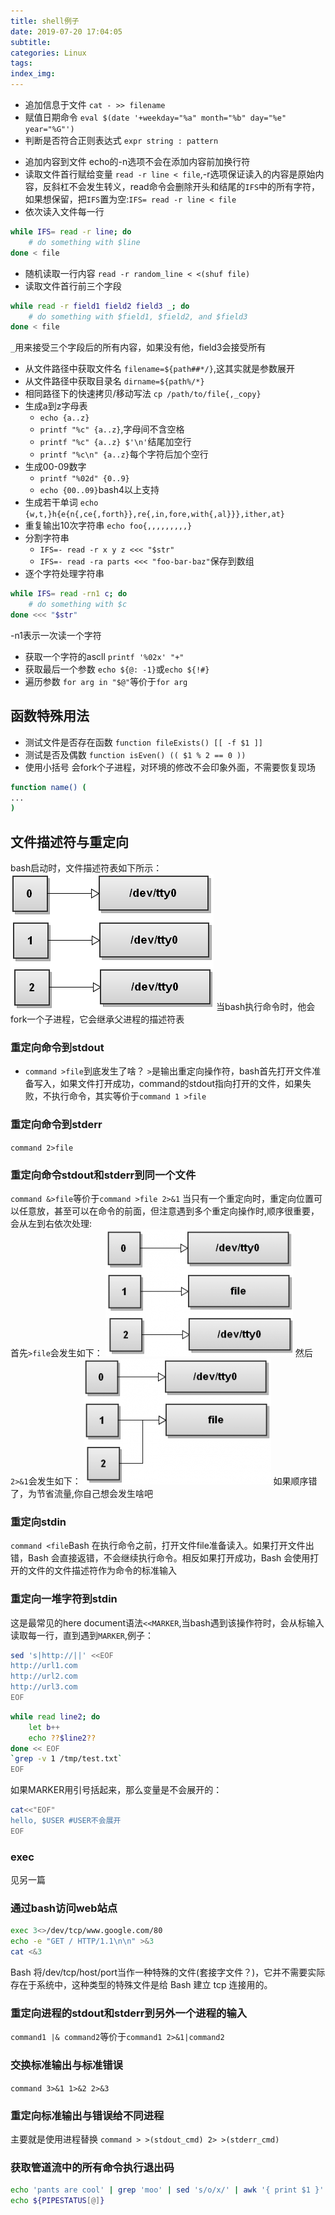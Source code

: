 ```yaml
---
title: shell例子
date: 2019-07-20 17:04:05
subtitle:
categories: Linux
tags:
index_img:
---
```

* 追加信息于文件
`cat - >> filename`
* 赋值日期命令
`eval $(date '+weekday="%a" month="%b" day="%e" year="%G"')`
* 判断是否符合正则表达式
`expr string : pattern`
- 追加内容到文件
echo的-n选项不会在添加内容前加换行符
- 读取文件首行赋给变量
`read -r line < file`,-r选项保证读入的内容是原始内容，反斜杠不会发生转义，read命令会删除开头和结尾的`IFS`中的所有字符，如果想保留，把`IFS`置为空:`IFS= read -r line < file`
- 依次读入文件每一行
```bash
while IFS= read -r line; do
    # do something with $line
done < file
```
- 随机读取一行内容
`read -r random_line < <(shuf file)`
- 读取文件首行前三个字段
```bash
while read -r field1 field2 field3 _; do
    # do something with $field1, $field2, and $field3
done < file
```
`_`用来接受三个字段后的所有内容，如果没有他，field3会接受所有
- 从文件路径中获取文件名
`filename=${path##*/}`,这其实就是参数展开
- 从文件路径中获取目录名
`dirname=${path%/*}`
- 相同路径下的快速拷贝/移动写法
`cp /path/to/file{,_copy}`
- 生成a到z字母表
  - `echo {a..z}`
  - `printf "%c" {a..z}`,字母间不含空格
  - `printf "%c" {a..z} $'\n'`结尾加空行
  - `printf "%c\n" {a..z}`每个字符后加个空行
- 生成00-09数字
  - `printf "%02d" {0..9}`
  - `echo {00..09}`bash4以上支持
- 生成若干单词
`echo {w,t,}h{e{n{,ce{,forth}},re{,in,fore,with{,al}}},ither,at}`
- 重复输出10次字符串
`echo foo{,,,,,,,,,}`
- 分割字符串
  - `IFS=- read -r x y z <<< "$str"`
  - `IFS=- read -ra parts <<< "foo-bar-baz"`保存到数组
- 逐个字符处理字符串
```bash
while IFS= read -rn1 c; do
    # do something with $c
done <<< "$str"
```
-n1表示一次读一个字符
- 获取一个字符的ascll
`printf '%02x' "+"`
- 获取最后一个参数
`echo ${@: -1}`或`echo ${!#}`
- 遍历参数
`for arg in "$@"`等价于`for arg`
## 函数特殊用法
- 测试文件是否存在函数
`function fileExists() [[ -f $1 ]]`
- 测试是否及偶数
`function isEven() (( $1 % 2 == 0 ))`
- 使用小括号
会fork个子进程，对环境的修改不会印象外面，不需要恢复现场
```bash
function name() ( 
... 
)
```
## 文件描述符与重定向
bash启动时，文件描述符表如下所示：
![](/img/file_descriptor.png)
当bash执行命令时，他会fork一个子进程，它会继承父进程的描述符表
### 重定向命令到stdout
- `command >file`到底发生了啥？
`>`是输出重定向操作符，bash首先打开文件准备写入，如果文件打开成功，command的stdout指向打开的文件，如果失败，不执行命令，其实等价于`command 1 >file`
### 重定向命令到stderr
`command 2>file`
### 重定向命令stdout和stderr到同一个文件
`command &>file`等价于`command >file 2>&1`
当只有一个重定向时，重定向位置可以任意放，甚至可以在命令的前面，但注意遇到多个重定向操作时,顺序很重要，会从左到右依次处理:  
首先`>file`会发生如下：
![](/img/file_descriptor1.png)
然后`2>&1`会发生如下：
![](/img/file_descriptor2.png)
如果顺序错了，为节省流量,你自己想会发生啥吧
### 重定向stdin
`command <file`Bash 在执行命令之前，打开文件file准备读入。如果打开文件出错，Bash 会直接返错，不会继续执行命令。相反如果打开成功，Bash 会使用打开的文件的文件描述符作为命令的标准输入
### 重定向一堆字符到stdin
这是最常见的here document语法`<<MARKER`,当bash遇到该操作符时，会从标输入读取每一行，直到遇到`MARKER`,例子：
```bash
sed 's|http://||' <<EOF
http://url1.com
http://url2.com
http://url3.com
EOF
```
```bash
while read line2; do
    let b++
    echo ??$line2??
done << EOF
`grep -v 1 /tmp/test.txt`
EOF
```
如果MARKER用引号括起来，那么变量是不会展开的：
```bash
cat<<"EOF"
hello, $USER #USER不会展开
EOF
```
### exec
见另一篇
### 通过bash访问web站点
```bash
exec 3<>/dev/tcp/www.google.com/80
echo -e "GET / HTTP/1.1\n\n" >&3
cat <&3
```
Bash 将/dev/tcp/host/port当作一种特殊的文件(套接字文件？)，它并不需要实际存在于系统中，这种类型的特殊文件是给 Bash 建立 tcp 连接用的。
### 重定向进程的stdout和stderr到另外一个进程的输入
`command1 |& command2`等价于`command1 2>&1|command2`
### 交换标准输出与标准错误
`command 3>&1 1>&2 2>&3`
### 重定向标准输出与错误给不同进程
主要就是使用进程替换
`command > >(stdout_cmd) 2> >(stderr_cmd)`
### 获取管道流中的所有命令执行退出码
```bash
echo 'pants are cool' | grep 'moo' | sed 's/o/x/' | awk '{ print $1 }'
echo ${PIPESTATUS[@]}
```
